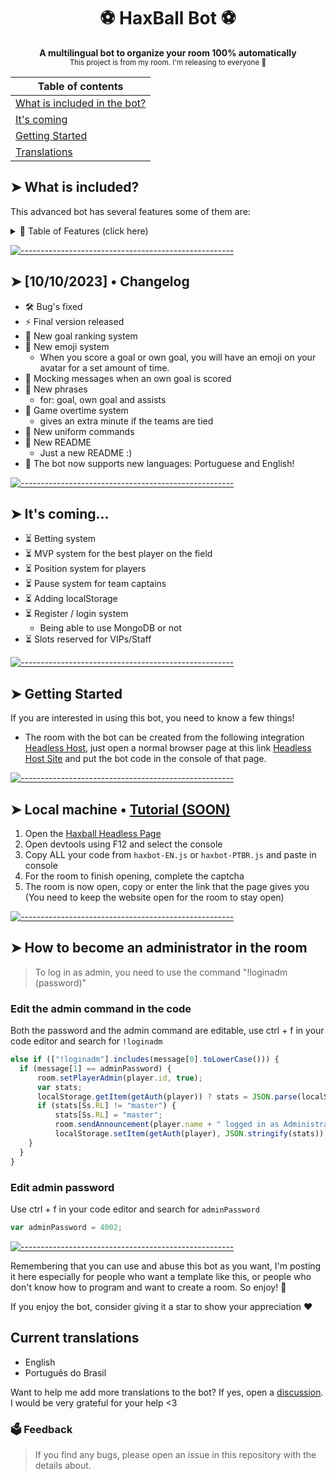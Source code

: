 <h1 align="center">⚽ HaxBall Bot ⚽</h1>

<p align="center">
  <b>A multilingual bot to organize your room 100% automatically</b></br>
  <sub>This project is from my room. I'm releasing to everyone 🙂<sub>
</p>

|Table of contents|
|-----------------|
|[What is included in the bot?](https://github.com/theosanct0s/haxball-bot#-what-is-included)
|[It's coming](https://github.com/theosanct0s/haxball-bot#-its-coming) |
|[Getting Started](https://github.com/theosanct0s/haxball-bot#-getting-started)  |
|[Translations](https://github.com/theosanct0s/haxball-bot#current-translations) |

## ➤ What is included?

This advanced bot has several features some of them are:

<details>
<summary>📖 Table of Features (click here)</summary>
<br />

## ✨ Features

- ✅ Start of match notice
  - When the match starts, the bot notifies you in the chat.
- ✅ Goal announcements
  - Every goal (both teams) will be notified in the chat, with the author and the speed of the shot.
- ✅ End of game announcements
  - Notifies you when the match is over, with advanced statistics
- ✅ Uniforms to make you feel like a real player
- ✅ Reaction system with emojis, when the player scores a goal
- ✅ Admin system
- ✅ Ban system
  
and much more...
</details>

[![-----------------------------------------------------](https://raw.githubusercontent.com/andreasbm/readme/master/assets/lines/colored.png)](#table-of-contents)

## ➤ [10/10/2023] • Changelog
- 🛠️ Bug's fixed
- ⚡ Final version released
- 🌟 New goal ranking system
- 🌟 New emoji system
  - When you score a goal or own goal, you will have an emoji on your avatar for a set amount of time.
- 🌟 Mocking messages when an own goal is scored
- 🌟 New phrases
  - for: goal, own goal and assists
- 🌟 Game overtime system
  - gives an extra minute if the teams are tied
- 🌟 New uniform commands
- 🌟 New README
  - Just a new README :)
- 🌟 The bot now supports new languages: Portuguese and English!
 
[![-----------------------------------------------------](https://raw.githubusercontent.com/andreasbm/readme/master/assets/lines/colored.png)](#table-of-contents) 
  
## ➤ It's coming...
- ⏳ Betting system
- ⏳ MVP system for the best player on the field
- ⏳ Position system for players
- ⏳ Pause system for team captains
- ⏳ Adding localStorage
- ⏳ Register / login system
  - Being able to use MongoDB or not
- ⏳ Slots reserved for VIPs/Staff
   
[![-----------------------------------------------------](https://raw.githubusercontent.com/andreasbm/readme/master/assets/lines/colored.png)](#table-of-contents) 
  
## ➤ Getting Started

If you are interested in using this bot, you need to know a few things!

- The room with the bot can be created from the following integration [Headless Host](https://github.com/haxball/haxball-issues/wiki/Headless-Host), just open a normal browser page at this link [Headless Host Site](https://html5.haxball.com/headless) and put the bot code in the console of that page.
 
[![-----------------------------------------------------](https://raw.githubusercontent.com/andreasbm/readme/master/assets/lines/colored.png)](#table-of-contents) 
  
## ➤ Local machine • [Tutorial (SOON)](https://www.youtube.com)

1. Open the [Haxball Headless Page](https://www.haxball.com/headless)
2. Open devtools using F12 and select the console
3. Copy ALL your code from `haxbot-EN.js` or `haxbot-PTBR.js` and paste in console
4. For the room to finish opening, complete the captcha
5. The room is now open, copy or enter the link that the page gives you (You need to keep the website open for the room to stay open)
 
[![-----------------------------------------------------](https://raw.githubusercontent.com/andreasbm/readme/master/assets/lines/colored.png)](#table-of-contents)

## ➤ How to become an administrator in the room

> To log in as admin, you need to use the command "!loginadm (password)"

### Edit the admin command in the code

Both the password and the admin command are editable, use ctrl + f in your code editor and search for `!loginadm`

```js
else if (["!loginadm"].includes(message[0].toLowerCase())) {
  if (message[1] == adminPassword) {
      room.setPlayerAdmin(player.id, true);
      var stats;
      localStorage.getItem(getAuth(player)) ? stats = JSON.parse(localStorage.getItem(getAuth(player))) : stats = [0, 0, 0, 0, "0.00", 0, 0, 0, 0, "0.00", "player", player.name];
      if (stats[Ss.RL] != "master") {
          stats[Ss.RL] = "master";
          room.sendAnnouncement(player.name + " logged in as Administrator!", null, 0xFF7900, 2);
          localStorage.setItem(getAuth(player), JSON.stringify(stats));
    }
  }
}
```

### Edit admin password

Use ctrl + f in your code editor and search for `adminPassword`

```js
var adminPassword = 4002;
```
 
[![-----------------------------------------------------](https://raw.githubusercontent.com/andreasbm/readme/master/assets/lines/colored.png)](#table-of-contents) 
  
Remembering that you can use and abuse this bot as you want, I'm posting it here especially for people who want a template like this, or people who don't know how to program and want to create a room. So enjoy! 🥰

If you enjoy the bot, consider giving it a star to show your appreciation ❤️

## Current translations
* English
* Português do Brasil

Want to help me add more translations to the bot? If yes, open a [discussion](https://github.com/theosanct0s/haxball-bot/discussions). I would be very grateful for your help <3

### 🗳️ Feedback
> If you find any bugs, please open an issue in this repository with the details about.
